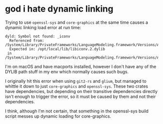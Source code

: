 god i hate dynamic linking
==========================

Trying to use `openssl-sys` and `core-graphics` at the same time causes a dynamic linking load error at run time:

```
dyld: Symbol not found: _iconv
  Referenced from: /System/Library/PrivateFrameworks/LanguageModeling.framework/Versions/A/LanguageModeling
  Expected in: /opt/local/lib/libiconv.2.dylib
 in /System/Library/PrivateFrameworks/LanguageModeling.framework/Versions/A/LanguageModeling
```

I'm on macOS and have macports installed, however I don't have any of the DYLIB path stuff in my env which normally causes such bugs.

I originally hit this error when using `git2-rs` and `glium`, but managed to whittle it down to just `core-graphics` and `openssl-sys`. These two crates have dependencies, but depending on their transitive dependencies directly isn't enough to trigger the error, so it must be caused by them and not their dependencies.

I think, although I'm not certain, that something in the openssl-sys build script messes up dynamic loading for core-graphics.
